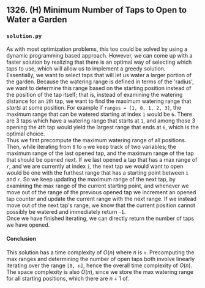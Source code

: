 ## 1326. (H) Minimum Number of Taps to Open to Water a Garden

### `solution.py`
As with most optimization problems, this too could be solved by using a dynamic programming based approach. However, we can come up with a faster solution by realizing that there is an optimal way of selecting which taps to use, which will allow us to implement a greedy solution.  
Essentially, we want to select taps that will let us water a larger portion of the garden. Because the watering range is defined in terms of the 'radius', we want to determine this range based on the starting position instead of the position of the tap itself; that is, instead of examining the watering distance for an `i`th tap, we want to find the maximum watering range that *starts* at some position. For example if `ranges = [1, 0, 1, 2, 3]`, the maximum range that can be watered starting at index `1` would be `6`. There are 3 taps which have a watering range that starts at `1`, and among those 3 opening the `4`th tap would yield the largest range that ends at `6`, which is the optimal choice.  
Thus we first precompute the maximum watering range of all positions. Then, while iterating from `0` to `n` we keep track of two variables; the maximum range of the last opened tap, and the maximum range of the tap that should be opened next. If we last opened a tap that has a max range of `r`, and we are currently at index `i`, the next tap we would want to open would be one with the furthest range that has a starting point between `i` and `r`. So we keep updating the maximum range of the next tap, by examining the max range of the current starting point, and whenever we move out of the range of the previous opened tap we increment an opened tap counter and update the current range with the next range. If we instead move out of the next tap's range, we know that the current position cannot possibly be watered and immediately return `-1`.  
Once we have finished iterating, we can directly return the number of taps we have opened.  

#### Conclusion
This solution has a time complexity of $O(n)$ where $n$ is `n`. Precomputing the max ranges and determining the number of open taps both involve linearly iterating over the range `[0, n]`, hence the overall time complexity of $O(n)$. The space complexity is also $O(n)$, since we store the max watering range for all starting positions, which there are $n+1$ of.  
  

